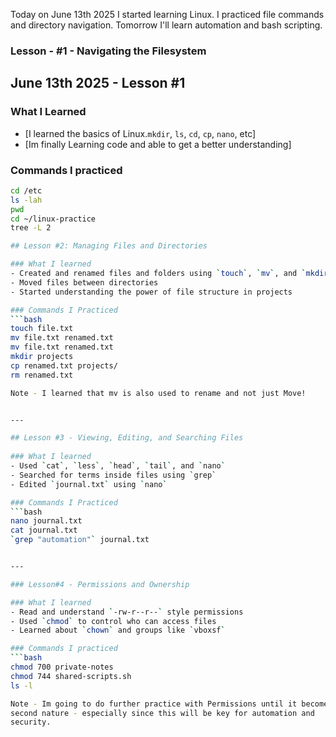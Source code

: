 Today on June 13th 2025  I started learning Linux.
I practiced file commands and directory navigation.
Tomorrow I'll learn automation and bash scripting.

### Lesson - #1 - Navigating the Filesystem


## June 13th 2025 - Lesson #1


### What I Learned
- [I learned the basics of Linux.`mkdir`, `ls`, `cd`, `cp`, `nano`, etc]
- [Im finally Learning code and able to get a better understanding]

### Commands I practiced
```bash
cd /etc
ls -lah
pwd
cd ~/linux-practice
tree -L 2

## Lesson #2: Managing Files and Directories

### What I learned
- Created and renamed files and folders using `touch`, `mv`, and `mkdir`
- Moved files between directories
- Started understanding the power of file structure in projects

### Commands I Practiced
```bash
touch file.txt
mv file.txt renamed.txt
mv file.txt renamed.txt
mkdir projects
cp renamed.txt projects/
rm renamed.txt

Note - I learned that mv is also used to rename and not just Move!


---

## Lesson #3 - Viewing, Editing, and Searching Files
 
### What I learned
- Used `cat`, `less`, `head`, `tail`, and `nano`
- Searched for terms inside files using `grep`
- Edited `journal.txt` using `nano`

### Commands I Practiced
```bash
nano journal.txt
cat journal.txt
`grep "automation"` journal.txt


---

### Lesson#4 - Permissions and Ownership

### What I learned
- Read and understand `-rw-r--r--` style permissions
- Used `chmod` to control who can access files
- Learned about `chown` and groups like `vboxsf`

### Commands I practiced
```bash
chmod 700 private-notes
chmod 744 shared-scripts.sh
ls -l

Note - Im going to do further practice with Permissions until it becomes 
second nature - especially since this will be key for automation and 
security.
